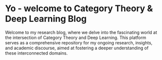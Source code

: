 # Yo - welcome to Category Theory & Deep Learning Blog
Welcome to my research blog, where we delve into the fascinating world at the intersection of Category Theory and Deep Learning. This platform serves as a comprehensive repository for my ongoing research, insights, and academic discourse, aimed at fostering a deeper understanding of these interconnected domains.
